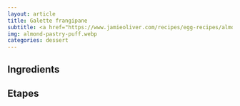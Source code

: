 ```yaml
---
layout: article
title: Galette frangipane
subtitle: <a href="https://www.jamieoliver.com/recipes/egg-recipes/almond-pastry-puff/">https://www.jamieoliver.com/recipes/egg-recipes/almond-pastry-puff/</a>
img: almond-pastry-puff.webp
categories: dessert
---
```


<div class="body">
  <h2>Ingredients</h2>
  <h2>Etapes</h2>
</div>
